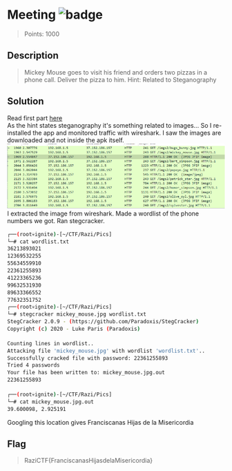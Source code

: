 # Meeting ![badge](https://img.shields.io/badge/Post%20CTF-Writeup-success)
> Points: 1000

## Description
> Mickey Mouse goes to visit his friend and orders two pizzas in a phone call. Deliver the pizza to him. Hint: Related to Steganography

## Solution
Read first part [here](https://github.com/t3rmin0x/CTF-Writeups/tree/master/Razi%20CTF/Android/Friends)<br>
As the hint states steganography it's something related to images... So I re-installed the app and monitored traffic with wireshark. I saw the images are downloaded and not inside the apk itself.
![](sniff.png)<br>
I extracted the image from wireshark. Made a wordlist of the phone numbers we got. Ran stegcracker.
```bash
┌──(root💀ignite)-[~/CTF/Razi/Pics]
└─# cat wordlist.txt        
36213893021
12369532255
55634559910
22361255893
41223365236
99632531930
89633366552
77632351752
┌──(root💀ignite)-[~/CTF/Razi/Pics]
└─# stegcracker mickey_mouse.jpg wordlist.txt
StegCracker 2.0.9 - (https://github.com/Paradoxis/StegCracker)
Copyright (c) 2020 - Luke Paris (Paradoxis)

Counting lines in wordlist..
Attacking file 'mickey_mouse.jpg' with wordlist 'wordlist.txt'..
Successfully cracked file with password: 22361255893
Tried 4 passwords
Your file has been written to: mickey_mouse.jpg.out
22361255893

┌──(root💀ignite)-[~/CTF/Razi/Pics]
└─# cat mickey_mouse.jpg.out
39.600098, 2.925191
```
Googling this location gives Franciscanas Hijas de la Misericordia
## Flag
> RaziCTF{FranciscanasHijasdelaMisericordia}
